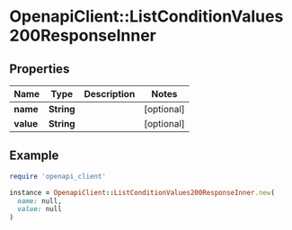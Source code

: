 # OpenapiClient::ListConditionValues200ResponseInner

## Properties

| Name | Type | Description | Notes |
| ---- | ---- | ----------- | ----- |
| **name** | **String** |  | [optional] |
| **value** | **String** |  | [optional] |

## Example

```ruby
require 'openapi_client'

instance = OpenapiClient::ListConditionValues200ResponseInner.new(
  name: null,
  value: null
)
```

